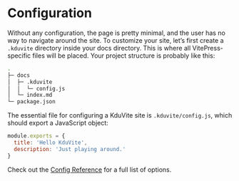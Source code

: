 # Configuration

Without any configuration, the page is pretty minimal, and the user has no way to navigate around the site. To customize your site, let’s first create a `.kduvite` directory inside your docs directory. This is where all VitePress-specific files will be placed. Your project structure is probably like this:

```bash
.
├─ docs
│  ├─ .kduvite
│  │  └─ config.js
│  └─ index.md
└─ package.json
````

The essential file for configuring a KduVite site is `.kduvite/config.js`, which should export a JavaScript object:

```js
module.exports = {
  title: 'Hello KduVite',
  description: 'Just playing around.'
}
```

Check out the [Config Reference](/config/basics) for a full list of options.

